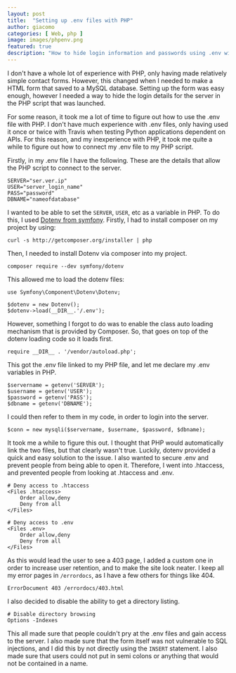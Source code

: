 ```yaml
---
layout: post
title:  "Setting up .env files with PHP"
author: giacomo
categories: [ Web, php ]
image: images/phpenv.png
featured: true
description: "How to hide login information and passwords using .env with PHP."
---
```


I don't have a whole lot of experience with PHP, only having made relatively simple contact forms. However, this changed when I needed to make a HTML form that saved to a MySQL database. Setting up the form was easy enough, however I needed a way to hide the login details for the server in the PHP script that was launched.

For some reason, it took me a lot of time to figure out how to use the .env file with PHP. I don't have much experience with .env files, only having used it once or twice with Travis when testing Python applications dependent on APIs. For this reason, and my inexperience with PHP, it took me quite a while to figure out how to connect my .env file to my PHP script.

Firstly, in my .env file I have the following. These are the details that allow the PHP script to connect to the server.

```
SERVER="ser.ver.ip"
USER="server_login_name"
PASS="password"
DBNAME="nameofdatabase"
```

I wanted to be able to set the `SERVER`, `USER`, etc as a variable in PHP. To do this, I used [Dotenv from symfony](https://symfony.com/components/Dotenv). Firstly, I had to install composer on my project by using:

```
curl -s http://getcomposer.org/installer | php
```

Then, I needed to install Dotenv via composer into my project.

```
composer require --dev symfony/dotenv
```

This allowed me to load the dotenv files:

```
use Symfony\Component\Dotenv\Dotenv;

$dotenv = new Dotenv();
$dotenv->load(__DIR__.'/.env');
```

However, something I forgot to do was to enable the class auto loading mechanism that is provided by Composer. So, that goes on top of the dotenv loading code so it loads first.

```
require __DIR__ . '/vendor/autoload.php';
```

This got the .env file linked to my PHP file, and let me declare my .env variables in PHP.

```
$servername = getenv('SERVER');
$username = getenv('USER');
$password = getenv('PASS');
$dbname = getenv('DBNAME');
```

I could then refer to them in my code, in order to login into the server.

```
$conn = new mysqli($servername, $username, $password, $dbname);
```

It took me a while to figure this out. I thought that PHP would automatically link the two files, but that clearly wasn't true. Luckily, dotenv provided a quick and easy solution to the issue. I also wanted to secure .env and prevent people from being able to open it. Therefore, I went into .htaccess, and prevented people from looking at .htaccess and .env.

```
# Deny access to .htaccess
<Files .htaccess>
    Order allow,deny
    Deny from all
</Files>

# Deny access to .env
<Files .env>
	Order allow,deny
	Deny from all
</Files>
```

As this would lead the user to see a 403 page, I added a custom one in order to increase user retention, and to make the site look neater. I keep all my error pages in `/errordocs`, as I have a few others for things like 404.

```
ErrorDocument 403 /errordocs/403.html
```

I also decided to disable the ability to get a directory listing.

```
# Disable directory browsing
Options -Indexes
```

This all made sure that people couldn't pry at the .env files and gain access to the server. I also made sure that the form itself was not vulnerable to SQL injections, and I did this by not directly using the `INSERT` statement. I also made sure that users could not put in semi colons or anything that would not be contained in a name.